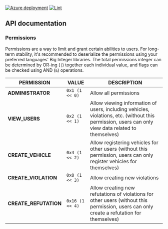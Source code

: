 [![Azure deployment](https://github.com/Serious-senpai/project2-IT3930/actions/workflows/deploy.yml/badge.svg)](https://github.com/Serious-senpai/project2-IT3930/actions/workflows/deploy.yml)
[![Lint](https://github.com/Serious-senpai/project2-IT3930/actions/workflows/lint.yml/badge.svg)](https://github.com/Serious-senpai/project2-IT3930/actions/workflows/lint.yml)

## API documentation

### Permissions

Permissions are a way to limit and grant certain abilities to users. For long-term stability, it's recommended to deserialize the permissions using your preferred languages' Big Integer libraries. The total permissions integer can be determined by OR-ing (`|`) together each individual value, and flags can be checked using AND (`&`) operations.

| PERMISSION | VALUE | DESCRIPTION |
| ---------- | ----- | ----------- |
| **ADMINISTRATOR** | `0x1 (1 << 0)` | Allow all permissions |
| **VIEW_USERS** | `0x2 (1 << 1)` | Allow viewing information of users, including vehicles, violations, etc. (without this permission, users can only view data related to themselves) |
| **CREATE_VEHICLE** | `0x4 (1 << 2)` | Allow registering vehicles for other users (without this permission, users can only register vehicles for themselves) |
| **CREATE_VIOLATION** | `0x8 (1 << 3)` | Allow creating new violations |
| **CREATE_REFUTATION** | `0x16 (1 << 4)` | Allow creating new refutations of violations for other users (without this permission, users can only create a refutation for themselves) |
